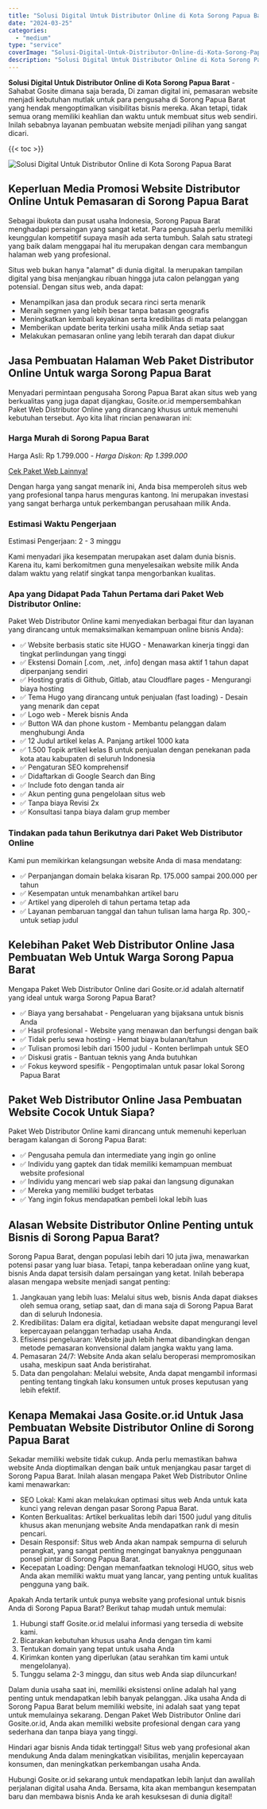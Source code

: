 ```yaml
---
title: "Solusi Digital Untuk Distributor Online di Kota Sorong Papua Barat"
date: "2024-03-25"
categories: 
  - "medium"
type: "service"
coverImage: "Solusi-Digital-Untuk-Distributor-Online-di-Kota-Sorong-Papua-Barat.png"
description: "Solusi Digital Untuk Distributor Online di Kota Sorong Papua Barat. Hubungi Gosite.or.id sekarang untuk mendapatkan lebih lanjut dan awalilah perjalanan digi..."
---
```


**Solusi Digital Untuk Distributor Online di Kota Sorong Papua Barat** - Sahabat Gosite dimana saja berada, Di zaman digital ini, pemasaran website menjadi kebutuhan mutlak untuk para pengusaha di Sorong Papua Barat yang hendak mengoptimalkan visibilitas bisnis mereka. Akan tetapi, tidak semua orang memiliki keahlian dan waktu untuk membuat situs web sendiri. Inilah sebabnya layanan pembuatan website menjadi pilihan yang sangat dicari.

{{< toc >}}

![Solusi Digital Untuk Distributor Online di Kota Sorong Papua Barat](/images/medium/Solusi-Digital-Untuk-Distributor-Online-di-Kota-Sorong-Papua-Barat.png)

## Keperluan Media Promosi Website Distributor Online Untuk Pemasaran di Sorong Papua Barat

Sebagai ibukota dan pusat usaha Indonesia, Sorong Papua Barat menghadapi persaingan yang sangat ketat. Para pengusaha perlu memiliki keunggulan kompetitif supaya masih ada serta tumbuh. Salah satu strategi yang baik dalam menggapai hal itu merupakan dengan cara membangun halaman web yang profesional.

Situs web bukan hanya "alamat" di dunia digital. Ia merupakan tampilan digital yang bisa menjangkau ribuan hingga juta calon pelanggan yang potensial. Dengan situs web, anda dapat:

- Menampilkan jasa dan produk secara rinci serta menarik
- Meraih segmen yang lebih besar tanpa batasan geografis
- Meningkatkan kembali keyakinan serta kredibilitas di mata pelanggan
- Memberikan update berita terkini usaha milik Anda setiap saat
- Melakukan pemasaran online yang lebih terarah dan dapat diukur

## Jasa Pembuatan Halaman Web Paket Distributor Online Untuk warga Sorong Papua Barat

Menyadari permintaan pengusaha Sorong Papua Barat akan situs web yang berkualitas yang juga dapat dijangkau, Gosite.or.id mempersembahkan Paket Web Distributor Online yang dirancang khusus untuk memenuhi kebutuhan tersebut. Ayo kita lihat rincian penawaran ini:

### Harga Murah di Sorong Papua Barat

<a class="cta-button">Harga Asli: Rp 1.799.000 - <em>Harga Diskon: Rp 1.399.000</em></a>

<a href="/jasa-web/" class="cta-button">Cek Paket Web Lainnya!</a>

Dengan harga yang sangat menarik ini, Anda bisa memperoleh situs web yang profesional tanpa harus menguras kantong. Ini merupakan investasi yang sangat berharga untuk perkembangan perusahaan milik Anda.

### Estimasi Waktu Pengerjaan

Estimasi Pengerjaan: 2 - 3 minggu

Kami menyadari jika kesempatan merupakan aset dalam dunia bisnis. Karena itu, kami berkomitmen guna menyelesaikan website milik Anda dalam waktu yang relatif singkat tanpa mengorbankan kualitas.

### Apa yang Didapat Pada Tahun Pertama dari Paket Web Distributor Online:

Paket Web Distributor Online kami menyediakan berbagai fitur dan layanan yang dirancang untuk memaksimalkan kemampuan online bisnis Anda}:

- ✅ Website berbasis static site HUGO - Menawarkan kinerja tinggi dan tingkat perlindungan yang tinggi
- ✅ Ekstensi Domain \[.com, .net, .info\] dengan masa aktif 1 tahun dapat diperpanjang sendiri
- ✅ Hosting gratis di Github, Gitlab, atau Cloudflare pages - Mengurangi biaya hosting
- ✅ Tema Hugo yang dirancang untuk penjualan (fast loading) - Desain yang menarik dan cepat
- ✅ Logo web - Merek bisnis Anda
- ✅ Button WA dan phone kustom - Membantu pelanggan dalam menghubungi Anda
- ✅ 12 Judul artikel kelas A. Panjang artikel 1000 kata
- ✅ 1.500 Topik artikel kelas B untuk penjualan dengan penekanan pada kota atau kabupaten di seluruh Indonesia
- ✅ Pengaturan SEO komprehensif
- ✅ Didaftarkan di Google Search dan Bing
- ✅ Include foto dengan tanda air
- ✅ Akun penting guna pengelolaan situs web
- ✅ Tanpa biaya Revisi 2x
- ✅ Konsultasi tanpa biaya dalam grup member

### Tindakan pada tahun Berikutnya dari Paket Web Distributor Online

Kami pun memikirkan kelangsungan website Anda di masa mendatang:

- ✅ Perpanjangan domain belaka kisaran Rp. 175.000 sampai 200.000 per tahun
- ✅ Kesempatan untuk menambahkan artikel baru
- ✅ Artikel yang diperoleh di tahun pertama tetap ada
- ✅ Layanan pembaruan tanggal dan tahun tulisan lama harga Rp. 300,- untuk setiap judul

## Kelebihan Paket Web Distributor Online Jasa Pembuatan Web Untuk Warga Sorong Papua Barat

Mengapa Paket Web Distributor Online dari Gosite.or.id adalah alternatif yang ideal untuk warga Sorong Papua Barat?

- ✅ Biaya yang bersahabat - Pengeluaran yang bijaksana untuk bisnis Anda
- ✅ Hasil profesional - Website yang menawan dan berfungsi dengan baik
- ✅ Tidak perlu sewa hosting - Hemat biaya bulanan/tahun
- ✅ Tulisan promosi lebih dari 1500 judul - Konten berlimpah untuk SEO
- ✅ Diskusi gratis - Bantuan teknis yang Anda butuhkan
- ✅ Fokus keyword spesifik - Pengoptimalan untuk pasar lokal Sorong Papua Barat

## Paket Web Distributor Online Jasa Pembuatan Website Cocok Untuk Siapa?

Paket Web Distributor Online kami dirancang untuk memenuhi keperluan beragam kalangan di Sorong Papua Barat:

- ✅ Pengusaha pemula dan intermediate yang ingin go online
- ✅ Individu yang gaptek dan tidak memiliki kemampuan membuat website profesional
- ✅ Individu yang mencari web siap pakai dan langsung digunakan
- ✅ Mereka yang memiliki budget terbatas
- ✅ Yang ingin fokus mendapatkan pembeli lokal lebih luas

## Alasan Website Distributor Online Penting untuk Bisnis di Sorong Papua Barat?

Sorong Papua Barat, dengan populasi lebih dari 10 juta jiwa, menawarkan potensi pasar yang luar biasa. Tetapi, tanpa keberadaan online yang kuat, bisnis Anda dapat tersisih dalam persaingan yang ketat. Inilah beberapa alasan mengapa website menjadi sangat penting:

1. Jangkauan yang lebih luas: Melalui situs web, bisnis Anda dapat diakses oleh semua orang, setiap saat, dan di mana saja di Sorong Papua Barat dan di seluruh Indonesia.
2. Kredibilitas: Dalam era digital, ketiadaan website dapat mengurangi level kepercayaan pelanggan terhadap usaha Anda.
3. Efisiensi pengeluaran: Website jauh lebih hemat dibandingkan dengan metode pemasaran konvensional dalam jangka waktu yang lama.
4. Pemasaran 24/7: Website Anda akan selalu beroperasi mempromosikan usaha, meskipun saat Anda beristirahat.
5. Data dan pengolahan: Melalui website, Anda dapat mengambil informasi penting tentang tingkah laku konsumen untuk proses keputusan yang lebih efektif.

## Kenapa Memakai Jasa Gosite.or.id Untuk Jasa Pembuatan Website Distributor Online di Sorong Papua Barat

Sekadar memiliki website tidak cukup. Anda perlu memastikan bahwa website Anda dioptimalkan dengan baik untuk menjangkau pasar target di Sorong Papua Barat. Inilah alasan mengapa Paket Web Distributor Online kami menawarkan:

- SEO Lokal: Kami akan melakukan optimasi situs web Anda untuk kata kunci yang relevan dengan pasar Sorong Papua Barat.
- Konten Berkualitas: Artikel berkualitas lebih dari 1500 judul yang ditulis khusus akan menunjang website Anda mendapatkan rank di mesin pencari.
- Desain Responsif: Situs web Anda akan nampak sempurna di seluruh perangkat, yang sangat penting mengingat banyaknya penggunaan ponsel pintar di Sorong Papua Barat.
- Kecepatan Loading: Dengan memanfaatkan teknologi HUGO, situs web Anda akan memiliki waktu muat yang lancar, yang penting untuk kualitas pengguna yang baik.

Apakah Anda tertarik untuk punya website yang profesional untuk bisnis Anda di Sorong Papua Barat? Berikut tahap mudah untuk memulai:

1. Hubungi staff Gosite.or.id melalui informasi yang tersedia di website kami.
2. Bicarakan kebutuhan khusus usaha Anda dengan tim kami
3. Tentukan domain yang tepat untuk usaha Anda
4. Kirimkan konten yang diperlukan (atau serahkan tim kami untuk mengelolanya).
5. Tunggu selama 2-3 minggu, dan situs web Anda siap diluncurkan!

Dalam dunia usaha saat ini, memiliki eksistensi online adalah hal yang penting untuk mendapatkan lebih banyak pelanggan. Jika usaha Anda di Sorong Papua Barat belum memiliki website, ini adalah saat yang tepat untuk memulainya sekarang. Dengan Paket Web Distributor Online dari Gosite.or.id, Anda akan memiliki website profesional dengan cara yang sederhana dan tanpa biaya yang tinggi.

Hindari agar bisnis Anda tidak tertinggal! Situs web yang profesional akan mendukung Anda dalam meningkatkan visibilitas, menjalin kepercayaan konsumen, dan meningkatkan perkembangan usaha Anda.

Hubungi Gosite.or.id sekarang untuk mendapatkan lebih lanjut dan awalilah perjalanan digital usaha Anda. Bersama, kita akan membangun kesempatan baru dan membawa bisnis Anda ke arah kesuksesan di dunia digital!